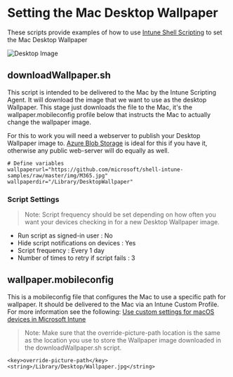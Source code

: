 # Setting the Mac Desktop Wallpaper

These scripts provide examples of how to use [Intune Shell Scripting](https://docs.microsoft.com/en-us/mem/intune/apps/macos-shell-scripts) to set the Mac Desktop Wallpaper

![Desktop Image](https://github.com/microsoft/shell-intune-samples/raw/master/img/desktop.png)

## downloadWallpaper.sh

This script is intended to be delivered to the Mac by the Intune Scripting Agent. It will download the image that we want to use as the desktop Wallpaper. This stage just downloads the file to the Mac, it's the wallpaper.mobileconfig profile below that instructs the Mac to actually change the wallpaper image.

For this to work you will need a webserver to publish your Desktop Wallpaper image to. [Azure Blob Storage](https://docs.microsoft.com/en-us/azure/storage/blobs/storage-blobs-introduction) is ideal for this if you have it, otherwise any public web-server will do equally as well.

```
# Define variables
wallpaperurl="https://github.com/microsoft/shell-intune-samples/raw/master/img/M365.jpg"
wallpaperdir="/Library/DesktopWallpaper"
```

### Script Settings

>Note: Script frequency should be set depending on how often you want your devices checking in for a new Desktop Wallpaper image.

- Run script as signed-in user : No
- Hide script notifications on devices : Yes
- Script frequency : Every 1 day
- Number of times to retry if script fails : 3

## wallpaper.mobileconfig

This is a mobileconfig file that configures the Mac to use a specific path for wallpaper. It should be delivered to the Mac via an Intune Custom Profile. For more information see the following: [Use custom settings for macOS devices in Microsoft Intune](https://docs.microsoft.com/en-us/mem/intune/configuration/custom-settings-macos)

>Note: Make sure that the override-picture-path location is the same as the location you use to store the Wallpaper image downloaded in the downloadWallpaper.sh script.
```
<key>override-picture-path</key>
<string>/Library/Desktop/Wallpaper.jpg</string>
```
